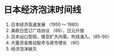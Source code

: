 # 日本经济泡沫时间线
1. 日本经济高速发展 （1950 ～ 1980）
2. 美欧日签订广场协议 （85），日元升值
3. 日本出口受阻，降息扩大内需。热钱涌入。（85-90）
4. 大量资金推动股市与房市增长 （90）
5. 经济泡沫破灭